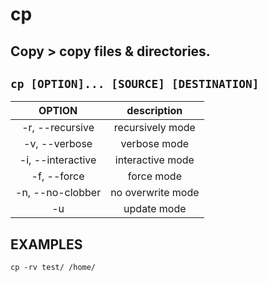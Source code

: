 # cp

**Copy** > copy files & directories.
---

` cp [OPTION]... [SOURCE] [DESTINATION] `
---

| **OPTION** | description |
|:---:|:---:|
| -r, --recursive | recursively mode |
| -v, --verbose | verbose mode |
| -i, --interactive | interactive mode	 |
| -f, --force | force mode |
| -n, --no-clobber | no overwrite mode |
| -u | update mode |

## EXAMPLES
` cp -rv test/ /home/ `